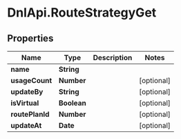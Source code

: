 # DnlApi.RouteStrategyGet

## Properties
Name | Type | Description | Notes
------------ | ------------- | ------------- | -------------
**name** | **String** |  | 
**usageCount** | **Number** |  | [optional] 
**updateBy** | **String** |  | [optional] 
**isVirtual** | **Boolean** |  | [optional] 
**routePlanId** | **Number** |  | [optional] 
**updateAt** | **Date** |  | [optional] 


